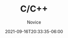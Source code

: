 ---
title: "C/C++"
date: 2021-09-16T20:33:35-06:00
subtitle: "Novice"
level: 40
draft: false
weight: 6
---